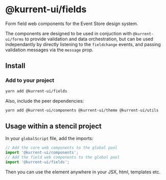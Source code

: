# @kurrent-ui/fields

Form field web components for the Event Store design system.

The components are designed to be used in conjuction with `@kurrent-ui/forms` to provide validation and data orchestration, but can be used independantly by directly listening to the `fieldchange` events, and passing validation messages via the `message` prop.

## Install

### Add to your project

```sh
yarn add @kurrent-ui/fields
```

Also, include the peer dependencies:

```sh
yarn add @kurrent-ui/components @kurrent-ui/theme @kurrent-ui/utils
```

## Usage within a stencil project

In your `globalScript` file, add the imports:

```ts
// Add the core web components to the global pool
import '@kurrent-ui/components';
// Add the field web components to the global pool
import '@kurrent-ui/fields';
```

Then you can use the element anywhere in your JSX, html, templates etc.
